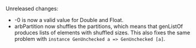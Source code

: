 Unreleased changes:
* -0 is now a valid value for Double and Float.
* arbPartition now shuffles the partitions, which means that genListOf produces lists of elements with shuffled sizes. This also fixes the same problem with `instance GenUnchecked a => GenUnchecked [a]`.
